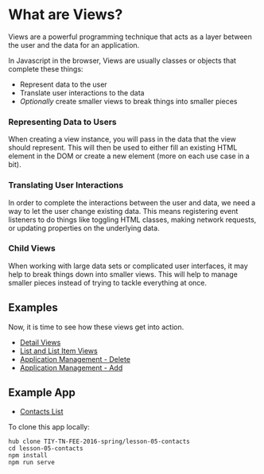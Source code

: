 # What are Views?

Views are a powerful programming technique that acts as a layer between the user and the data for an application.

In Javascript in the browser, Views are usually classes or objects that complete these things:

* Represent data to the user
* Translate user interactions to the data
* *Optionally* create smaller views to break things into smaller pieces

### Representing Data to Users

When creating a view instance, you will pass in the data that the view should represent.
This will then be used to either fill an existing HTML element in the DOM or create a new element (more on each use case in a bit).

### Translating User Interactions

In order to complete the interactions between the user and data, we need a way to let the user change existing data.
This means registering event listeners to do things like toggling HTML classes, making network requests, or updating properties on the underlying data.

### Child Views

When working with large data sets or complicated user interfaces, it may help to break things down into smaller views.
This will help to manage smaller pieces instead of trying to tackle everything at once.

## Examples

Now, it is time to see how these views get into action.

* [Detail Views](detail.html)
* [List and List Item Views](list.html)
* [Application Management - Delete](app-delete.html)
* [Application Management - Add](app-add-item.html)

## Example App

* [Contacts List](https://github.com/TIY-TN-FEE-2016-spring/lesson-05-contacts)

To clone this app locally:

```shell
hub clone TIY-TN-FEE-2016-spring/lesson-05-contacts
cd lesson-05-contacts
npm install
npm run serve
```
